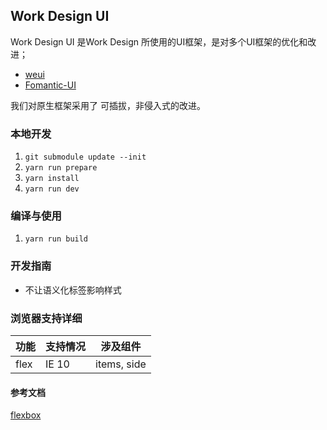 ## Work Design UI

Work Design UI 是Work Design 所使用的UI框架，是对多个UI框架的优化和改进；

- [weui](https://github.com/Tencent/weui)
- [Fomantic-UI](https://github.com/fomantic/Fomantic-UI)

我们对原生框架采用了 可插拔，非侵入式的改进。

### 本地开发
1. `git submodule update --init`
2. `yarn run prepare`
2. `yarn install`
3. `yarn run dev`

### 编译与使用
1. `yarn run build`

### 开发指南
- 不让语义化标签影响样式


### 浏览器支持详细

| 功能 | 支持情况 | 涉及组件 |
|---|---|---|
| flex | IE 10 | items, side |

#### 参考文档
[flexbox](https://developer.mozilla.org/en-US/docs/Web/Guide/CSS/Flexible_boxes)
